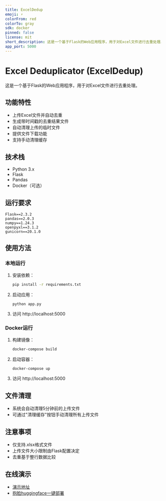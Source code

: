 ```yaml
---
title: ExcelDedup
emoji: ⚡
colorFrom: red
colorTo: gray
sdk: docker
pinned: false
license: mit
short_description: 这是一个基于Flask的Web应用程序，用于对Excel文件进行去重处理。
app_port: 5000
---
```


# Excel Deduplicator (ExcelDedup)

这是一个基于Flask的Web应用程序，用于对Excel文件进行去重处理。

## 功能特性
- 上传Excel文件并自动去重
- 生成带时间戳的去重结果文件
- 自动清理上传的临时文件
- 提供文件下载功能
- 支持手动清理缓存

## 技术栈
- Python 3.x
- Flask
- Pandas
- Docker（可选）

## 运行要求

```
Flask==2.3.2
pandas==2.0.3
numpy==1.24.3
openpyxl==3.1.2
gunicorn==20.1.0
```

## 使用方法

### 本地运行
1. 安装依赖：
   ```bash
   pip install -r requirements.txt
   ```
2. 启动应用：
   ```bash
   python app.py
   ```
3. 访问 http://localhost:5000

### Docker运行
1. 构建镜像：
   ```bash
   docker-compose build
   ```
2. 启动容器：
   ```bash
   docker-compose up
   ```
3. 访问 http://localhost:5000

## 文件清理
- 系统会自动清理5分钟前的上传文件
- 可通过"清理缓存"按钮手动清理所有上传文件

## 注意事项
- 仅支持.xlsx格式文件
- 上传文件大小限制由Flask配置决定
- 去重基于整行数据比较

## 在线演示
- [演示地址](https://dongsiqie-exceldedup.hf.space/)
- [抱脸huggingface一键部署](https://huggingface.co/spaces/dongsiqie/ExcelDedup/settings?duplicate=true&visibility=public)